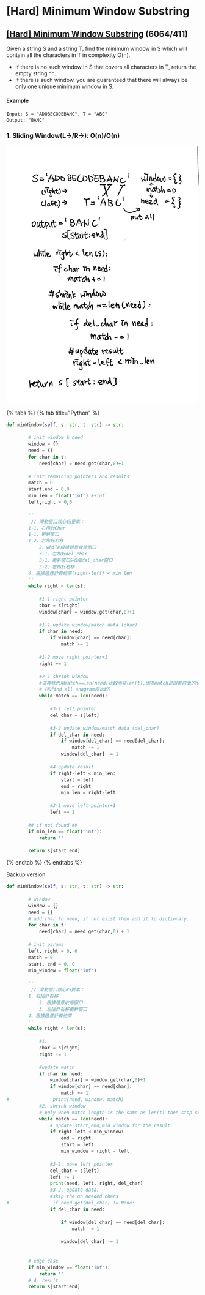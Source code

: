 # \[Hard\] Minimum Window Substring

## [\[Hard\] Minimum Window Substring](https://leetcode.com/problems/minimum-window-substring/)       \(6064/411\)

Given a string S and a string T, find the minimum window in S which will contain all the characters in T in complexity O\(n\).

* If there is no such window in S that covers all characters in T, return the empty string `""`.
* If there is such window, you are guaranteed that there will always be only one unique minimum window in S.

#### Example

```text
Input: S = "ADOBECODEBANC", T = "ABC"
Output: "BANC"
```

### 1. Sliding Window\(L-&gt;/R-&gt;\): O\(n\)/O\(n\)

![](../.gitbook/assets/min_window_substring%20%281%29.jpg)

{% tabs %}
{% tab title="Python" %}
```python
def minWindow(self, s: str, t: str) -> str:

        # init window & need
        window = {}
        need = {}
        for char in t:
            need[char] = need.get(char,0)+1
        
        # init remaining pointers and results
        match = 0
        start,end = 0,0
        min_len = float('inf') #+inf
        left,right = 0,0
        
        '''
         // 滑動窗口核心四要素：
        1-1、右指針Char
        1-1、更新窗口
        1-2、右指針右移 
            2、while根據題意收缩窗口
            3-1、左指針del_char 
            3-1、更新窗口&收缩del_char窗口
            3-2、左指針右移
        4、根據題意計算结果(right-left) < min_len
        '''
        while right < len(s):
            
            #1-1 right pointer
            char = s[right]
            window[char] = window.get(char,0)+1
            
            #1-1 update window/match data (char)
            if char in need:
                if window[char] == need[char]:
                    match += 1
            
            #1-2 move right pointer+1
            right += 1
            
            #2-1 shrink window
            #這裡我們用match==len(need)比較而非len(t),因為match是跟著前面的need變化。
            #（和find all anagram題比較） 
            while match == len(need):
                
                #3-1 left pointer
                del_char = s[left]
                
                #3-2 update window/match data (del_char)
                if del_char in need:
                    if window[del_char] == need[del_char]:
                        match -= 1 
                    window[del_char] -= 1
                
                #4 update result
                if right-left < min_len:
                    start = left
                    end = right
                    min_len = right-left
                
                #3-1 move left pointer+1            
                left += 1
        
        ## if not found ##
        if min_len == float('inf'):
            return ''

        return s[start:end]
```
{% endtab %}
{% endtabs %}

Backup version

```python
def minWindow(self, s: str, t: str) -> str:
        
        # window
        window = {}
        need = {}
        # add char to need, if not exist then add it to dictionary.
        for char in t:
            need[char] = need.get(char,0) + 1
        
        # init params
        left, right = 0, 0
        match = 0
        start, end = 0, 0
        min_window = float('inf')
        
        '''
         // 滑動窗口核心四要素：
        1、右指針右移 
            2、根據題意收缩窗口 
            3、左指針右移更新窗口 
        4、根據題意計算结果
        '''
        while right < len(s):
            
            #1.
            char = s[right]            
            right += 1
            
            #update match
            if char in need:
                window[char] = window.get(char,0)+1
                if window[char] == need[char]:
                    match += 1
#                print(need, window, match)
            #2. shrink window
            # only when match length is the same as len(t) then stop searching.
            while match == len(need):
                # update start,end,min_window for the result
                if right-left < min_window:
                    end = right
                    start = left
                    min_window = right - left
                
                #3-1. move left pointer
                del_char = s[left]
                left += 1
                print(need, left, right, del_char)
                #3-2. update data. 
                #skip the un needed chars
#                if need.get(del_char) != None:
                if del_char in need:
                    
                    if window[del_char] == need[del_char]:
                        match -= 1
                        
                    window[del_char] -= 1
                
                
        # edge case
        if min_window == float('inf'):
            return ''
        # 4. result 
        return s[start:end]
```

